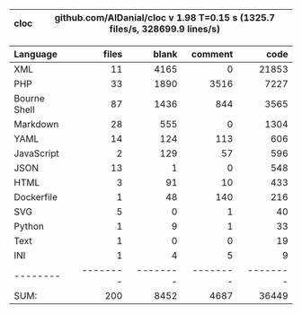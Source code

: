 cloc|github.com/AlDanial/cloc v 1.98  T=0.15 s (1325.7 files/s, 328699.9 lines/s)
--- | ---

Language|files|blank|comment|code
:-------|-------:|-------:|-------:|-------:
XML|11|4165|0|21853
PHP|33|1890|3516|7227
Bourne Shell|87|1436|844|3565
Markdown|28|555|0|1304
YAML|14|124|113|606
JavaScript|2|129|57|596
JSON|13|1|0|548
HTML|3|91|10|433
Dockerfile|1|48|140|216
SVG|5|0|1|40
Python|1|9|1|33
Text|1|0|0|19
INI|1|4|5|9
--------|--------|--------|--------|--------
SUM:|200|8452|4687|36449
